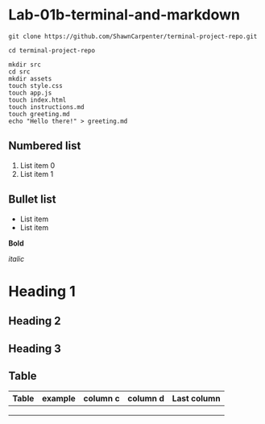 # Lab-01b-terminal-and-markdown

```
git clone https://github.com/ShawnCarpenter/terminal-project-repo.git

cd terminal-project-repo

mkdir src
cd src
mkdir assets
touch style.css
touch app.js
touch index.html
touch instructions.md
touch greeting.md
echo "Hello there!" > greeting.md
```

## Numbered list
1. List item 0
1. List item 1

## Bullet list
* List item
* List item

**Bold**

_italic_

# Heading 1

## Heading 2

## Heading 3

## Table

| Table | example | column c | column d | Last column |
|-------|---------|----------|----------|-------------|
|       |         |          |          |             |
|       |         |          |          |             |
|       |         |          |          |             |